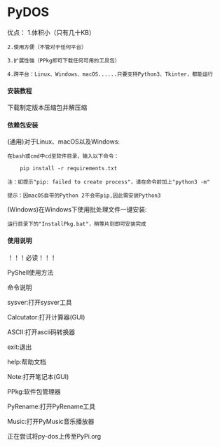 # PyDOS

优点：
    1.体积小（只有几十KB）

    2.使用方便（不管对于任何平台）

    3.扩展性强（PPkg即可下载任何可用的工具包）

    4.跨平台：Linux、Windows、macOS......只要支持Python3、Tkinter，都能运行


#### 安装教程

下载制定版本压缩包并解压缩

#### 依赖包安装
(通用)对于Linux、macOS以及Windows:

    在bash或cmd中cd至软件目录，输入以下命令：

        pip install -r requirements.txt

    注：如提示"pip: failed to create process"，请在命令前加上"python3 -m"

    提示：因macOS自带的Python 2不会带pip,因此需安装Python3

(Windows)在Windows下使用批处理文件一键安装:

    运行目录下的"InstallPkg.bat"，稍等片刻即可安装完成

#### 使用说明

！！！必读！！！

PyShell使用方法

命令说明

sysver:打开sysver工具

Calcutator:打开计算器(GUI)

ASCII:打开ascii码转换器

exit:退出

help:帮助文档

Note:打开笔记本(GUI)

PPkg:软件包管理器

PyRename:打开PyRename工具

Music:打开PyMusic音乐播放器


正在尝试将py-dos上传至PyPi.org